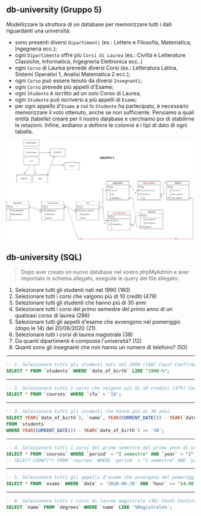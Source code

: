 ## db-university (Gruppo 5)

Modellizzare la struttura di un database per memorizzare tutti i dati riguardanti una università:

- sono presenti diversi `Dipartimenti` (es.: Lettere e Filosofia, Matematica, Ingegneria ecc.);
- ogni `Dipartimento` offre più `Corsi di Laurea` (es.: Civiltà e Letterature Classiche, Informatica, Ingegneria Elettronica ecc..)
- ogni `Corso` di Laurea prevede diversi Corsi (es.: Letteratura Latina, Sistemi Operativi 1, Analisi Matematica 2 ecc.);
- ogni `Corso` può essere tenuto da diversi `Insegnanti`;
- ogni `Corso` prevede più appelli d'Esame;
- ogni `Studente` è iscritto ad un solo Corso di Laurea;
- ogni `Studente` può iscriversi a più appelli di `Esame`;
- per ogni appello d'`Esame` a cui lo `Studente` ha partecipato, è necessario memorizzare il voto ottenuto, anche se non sufficiente.
  Pensiamo a quali entità (tabelle) creare per il nostro database e cerchiamo poi di stabilirne le relazioni. Infine, andiamo a definire le colonne e i tipi di dato di ogni tabella.

![image](./db-university.jpg)

## db-university (SQL)

> Dopo aver creato un nuovo database nel vostro phpMyAdmin e aver importato lo schema allegato, eseguite le query del file allegato:

1. Selezionare tutti gli studenti nati nel 1990 (160)
2. Selezionare tutti i corsi che valgono più di 10 crediti (479)
3. Selezionare tutti gli studenti che hanno più di 30 anni
4. Selezionare tutti i corsi del primo semestre del primo anno di un qualsiasi corso di
   laurea (286)
5. Selezionare tutti gli appelli d'esame che avvengono nel pomeriggio (dopo le 14) del 20/06/2020 (21).
6. Selezionare tutti i corsi di laurea magistrale (38)
7. Da quanti dipartimenti è composta l'università? (12)
8. Quanti sono gli insegnanti che non hanno un numero di telefono? (50)

<hr>

```sql
-- 1. Selezionare tutti gli studenti nati nel 1990 (160) Count Confirmed
SELECT * FROM `students` WHERE `date_of_birth` LIKE "1990-%";
```

<hr>

```sql
-- 2. Selezionare tutti i corsi che valgono più di 10 crediti (479) Count Confirmed
SELECT * FROM `courses` WHERE `cfu` > '10';
```

<hr>

```sql
-- 3. Selezionare tutti gli studenti che hanno più di 30 anni
SELECT YEAR(`date_of_birth`), `name`, YEAR(CURRENT_DATE()) - YEAR(`date_of_birth`) AS 'Anni'
FROM `students`
WHERE YEAR(CURRENT_DATE()) - YEAR(`date_of_birth`) >= '30';
```

<hr>

```sql
-- 4. Selezionare tutti i corsi del primo semestre del primo anno di un qualsiasi corso di laurea (286)
SELECT * FROM `courses` WHERE `period` = "I semestre" AND `year` = "1";
-- SELECT COUNT(*) FROM `courses` WHERE `period` = "I semestre" AND `year` = "1"; = COUNT(*)286.
```

<hr>

```sql
-- 5. Selezionare tutti gli appelli d'esame che avvengono nel pomeriggio (dopo le 14) del 20/06/2020 (21). Count Confirmed (21)
SELECT * FROM `exams` WHERE `date` = '2020-06-20' AND `hour` >= "14:00:00";
```

<hr>

```sql
-- 6. Selezionare tutti i corsi di laurea magistrale (38) Count Confirmed (38)
SELECT `name` FROM `degrees` WHERE `name` LIKE '%Magistrale%';
```
